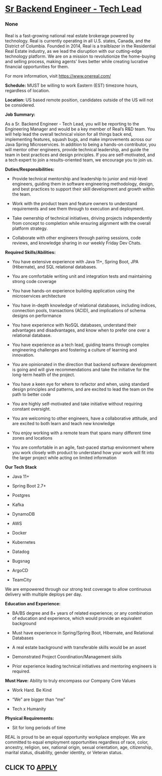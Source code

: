 # [Sr Backend Engineer - Tech Lead](https://www.remotewlb.com/apply/sr-backend-engineer-tech-lead)  
### None  
####  

Real is a fast-growing national real estate brokerage powered by technology. Real is currently operating in all U.S. states, Canada, and the District of Columbia. Founded in 2014, Real is a trailblazer in the Residential Real Estate industry, as we lead the disruption with our cutting-edge technology platform. We are on a mission to revolutionize the home-buying and selling process, making agents' lives better while creating lucrative financial opportunities for them.

For more information, visit https://www.onereal.com/

 **Schedule:** MUST be willing to work Eastern (EST) timezone hours, regardless of location.  

 **Location:** US based remote position, candidates outside of the US will not be considered.

**Job Summary:**

As a Sr. Backend Engineer - Tech Lead, you will be reporting to the Engineering Manager and would be a key member of Real’s R&D team. You will help lead the overall technical vision for all things back end, implementing features, squash bugs, and make improvements across our Java Spring Microservices. In addition to being a hands-on contributor, you will mentor other engineers, provide technical leadership, and guide the team in best practices and design principles. If you are self-motivated, and a tech expert to join a results-oriented team, we encourage you to join us.  

**Duties/Responsibilities:**

  * Provide technical mentorship and leadership to junior and mid-level engineers, guiding them in software engineering methodology, design, and best practices to support their skill development and growth within the team.

  * Work with the product team and feature owners to understand requirements and see them through to execution and deployment.

  * Take ownership of technical initiatives, driving projects independently from concept to completion while ensuring alignment with the overall platform strategy.

  * Collaborate with other engineers through pairing sessions, code reviews, and knowledge sharing in our weekly Friday Dev Chats.

  
 **Required Skills/Abilities:**

  * You have extensive experience with Java 11+, Spring Boot, JPA (Hibernate), and SQL relational databases.

  * You are comfortable writing unit and integration tests and maintaining strong code coverage

  * You have hands-on experience building application using the microservices architecture

  * You have in-depth knowledge of relational databases, including indices, connection pools, transactions (ACID), and implications of schema designs on performance

  * You have experience with NoSQL databases, understand their advantages and disadvantages, and know when to prefer one over a relational database.

  * You have experience as a tech lead, guiding teams through complex engineering challenges and fostering a culture of learning and innovation.

  * You are opinionated in the direction that backend software development is going and will give recommendations and take the initiative for the long-term health of the project.

  * You have a keen eye for where to refactor and when, using standard design principles and patterns, and are excited to lead the team on the path to better code

  * You are highly self-motivated and take initiative without requiring constant oversight.

  * You are welcoming to other engineers, have a collaborative attitude, and are excited to both learn and teach new knowledge

  * You enjoy working with a remote team that spans many different time zones and locations

  * You are comfortable in an agile, fast-paced startup environment where you work closely with product to understand how your work will fit into the larger project while acting on limited information  

 **Our Tech Stack**

  * Java 11+

  * Spring Boot 2.7+

  * Postgres

  * Kafka

  * DynamoDB

  * AWS

  * Docker

  * Kubernetes

  * Datadog

  * Bugsnag

  * ArgoCD

  * TeamCity

We are empowered through our strong test coverage to allow continuous delivery with multiple deploys per day.

 **Education and Experience:**

  * BA/BS degree and 8+ years of related experience; or any combination of education and experience, which would provide an equivalent background

  * Must have experience in Spring/Spring Boot, Hibernate, and Relational Databases

  * A real estate background with transferable skills would be an asset

  * Demonstrated Project Coordination/Management skills

  * Prior experience leading technical initiatives and mentoring engineers is required.

 **Must Have:** Ability to truly encompass our Company Core Values

  * Work Hard. Be Kind

  * “We” are bigger than “me”

  * Tech x Humanity

 **Physical Requirements:**

  * Sit for long periods of time

REAL is proud to be an equal opportunity workplace employer. We are committed to equal employment opportunities regardless of race, color, ancestry, religion, sex, national origin, sexual orientation, age, citizenship, marital status, disability, gender identity, or Veteran status.

  
## CLICK TO [APPLY](https://www.remotewlb.com/apply/sr-backend-engineer-tech-lead)

